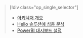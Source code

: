 > [!div class="op_single_selector"]
> * [아키텍처 개요](../articles/machine-learning/cortana-analytics-playbook-vehicle-telemetry.md)
> * [Hello 솔루션에 심층 분석](../articles/machine-learning/cortana-analytics-playbook-vehicle-telemetry-deep-dive.md)
> * [PowerBI 대시보드 설정](../articles/machine-learning/cortana-analytics-playbook-vehicle-telemetry-powerbi.md)
> 
> 

